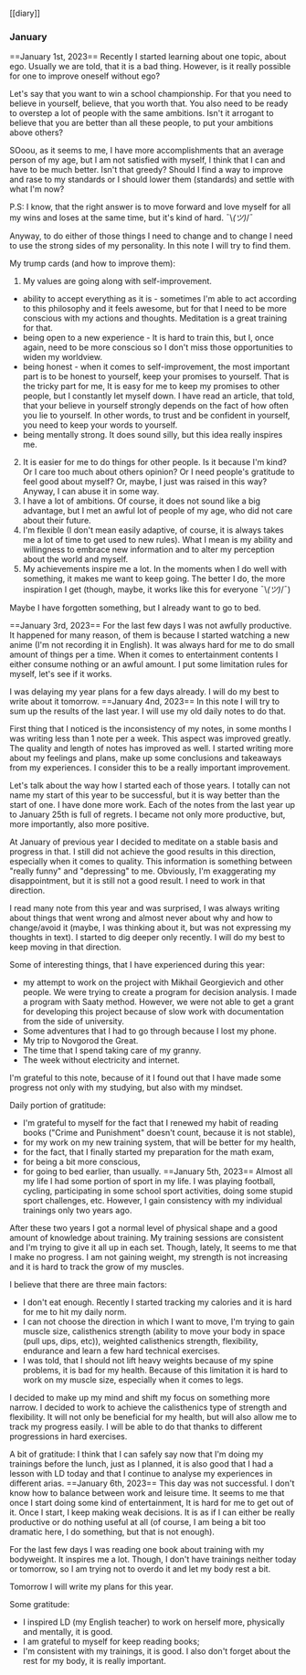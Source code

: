 [[diary]]
### January
==January 1st, 2023==
Recently I started learning about one topic, about ego. Usually we are told, that it is a bad thing. However, is it really possible for one to improve oneself without ego? 

Let's say that you want to win a school championship. For that you need to believe in yourself, believe, that you worth that. You also need to be ready to overstep a lot of people with the same ambitions. Isn't it arrogant to believe that you are better than all these people, to put your ambitions above others?

SOoou, as it seems to me, I have more accomplishments that an average person of my age, but I am not satisfied with myself, I think that I can and have to be much better. Isn't that greedy? Should I find a way to improve and rase to my standards or I should lower them (standards) and settle with what I'm now?

P.S: I know, that the right answer is to move forward and love myself for all my wins and loses at the same time, but it's kind of hard.
¯\\_(ツ)_/¯

Anyway, to do either of those things I need to change and to change I need to use the strong sides of my personality. In this note I will try to find them.

My trump cards (and how to improve them):
1) My values are going along with self-improvement.
- ability to accept everything as it is - sometimes I'm able to act according to this philosophy and it feels awesome, but for that I need to be more conscious with my actions and thoughts. Meditation is a great training for that.
- being open to a new experience - It is hard to train this, but I, once again, need to be more conscious so I don't miss those opportunities to widen my worldview.
- being honest - when it comes to self-improvement, the most important part is to be honest to yourself, keep your promises to yourself. That is the tricky part for me, It is easy for me to keep my promises to other people, but I constantly let myself down. I have read an article, that told, that your believe in yourself strongly depends on the fact of how often you lie to yourself. In other words, to trust and be confident in yourself, you need to keep your words to yourself.
- being mentally strong. It does sound silly, but this idea really inspires me.
2) It is easier for me to do things for other people. Is it because I'm kind? Or I care too much about others opinion? Or I need people's gratitude to feel good about myself? Or, maybe, I just was raised in this way? Anyway, I can abuse it in some way.
3) I have a lot of ambitions. Of course, it does not sound like a big advantage, but I met an awful lot of people of my age, who did not care about their future.
4) I'm flexible (I don't mean easily adaptive, of course, it is always takes me a lot of time to get used to new rules). What I mean is my ability and willingness to embrace new information and to alter my perception about the world and myself.
5) My achievements inspire me a lot. In the moments when I do well with something, it makes me want to keep going. The better I do, the more inspiration I get (though, maybe, it works like this for everyone ¯\\_(ツ)_/¯)

Maybe I have forgotten something, but I already want to go to bed.

==January 3rd, 2023==
For the last few days I was not awfully productive. It happened for many reason, of them is because I started watching a new anime (I'm not recording it in English). It was always hard for me to do small amount of things per a time. When it comes to entertainment contents I either consume nothing or an awful amount. I put some limitation rules for myself, let's see if it works.

I was delaying my year plans for a few days already. I will do my best to write about it tomorrow.
==January 4nd, 2023==
In this note I will try to sum up the results of the last year. I will use my old daily notes to do that.

First thing that I noticed is the inconsistency of my notes, in some months I was writing less than 1 note per a week. This aspect was improved greatly. The quality and length of notes has improved as well. I started writing more about my feelings and plans, make up some conclusions and takeaways from my experienсes. I consider this to be a really important improvement.

Let's talk about the way how I started each of those years. I totally can not name my start of this year to be successful, but it is way better than the start of one. I have done more work. Each of the notes from the last year up to January 25th is full of regrets. I became not only more productive, but, more importantly, also more positive.

At January of previous year I decided to meditate on a stable basis and progress in that. I still did not achieve the good results in this direction, especially when it comes to quality. This information is something between "really funny" and "depressing" to me. Obviously, I'm exaggerating my disappointment, but it is still not a good result. I need to work in that direction.

I read many note from this year and was surprised, I was always writing about things that went wrong and almost never about why and how to change/avoid it (maybe, I was thinking about it, but was not expressing my thoughts in text). I started to dig deeper only recently. I will do my best to keep moving in that direction.

Some of interesting things, that I have experienced during this year:
- my attempt to work on the project with Mikhail Georgievich and other people. We were trying to create a program for decision analysis. I made a program with Saaty method. However, we were not able to get a grant for developing this project because of slow work with documentation from the side of university.
- Some adventures that I had to go through because I lost my phone.
- My trip to Novgorod the Great.
- The time that I spend taking care of my granny.
- The week without electricity and internet.

I'm grateful to this note, because of it I found out that I have made some progress not only with my studying, but also with my mindset.

Daily portion of gratitude: 
- I'm grateful to myself for the fact that I renewed my habit of reading books ("Crime and Punishment" doesn't count, because it is not stable),
- for my work on my new training system, that will be better for my health,
- for the fact, that I finally started my preparation for the math exam,
- for being a bit more conscious,
- for going to bed earlier, than usually.
==January 5th, 2023==
Almost all my life I had some portion of sport in my life. I was playing football, cycling, participating in some school sport activities, doing some stupid sport challenges, etc. However, I gain consistency with my individual trainings only two years ago. 

After these two years I got a normal level of physical shape and a good amount of knowledge about training. My training sessions are consistent and I'm trying to give it all up in each set. Though, Iately, It seems to me that I make no progress. I am not gaining weight, my strength is not increasing and it is hard to track the grow of my muscles. 

I believe that there are three main factors:
- I don't eat enough. Recently I started tracking my calories and it is hard for me to hit my daily norm.
- I can not choose the direction in which I want to move, I'm trying to gain muscle size, calisthenics strength (ability to move your body in space (pull ups, dips, etc)), weighted calisthenics strength, flexibility, endurance and learn a few hard technical exercises.
- I was told, that I should not lift heavy weights because of my spine problems, it is bad for my health. Because of this limitation it is hard to work on my muscle size, especially when it comes to legs.

I decided to make up my mind and shift my focus on something more narrow. I decided to work to achieve the calisthenics type of strength and flexibility. It will not only be beneficial for my health, but will also allow me to track my progress easily. I will be able to do that thanks to different progressions in hard exercises. 

A bit of gratitude: I think that I can safely say now that I'm doing my trainings before the lunch, just as I planned, it is also good that I had a lesson with LD today and that I continue to analyse my experiences in different arias.
==January 6th, 2023==
This day was not successful. I don't know how to balance between work and leisure time. It seems to me that once I start doing some kind of entertainment, It is hard for me to get out of it. Once I start, I keep making weak decisions. It is as if I can either be really productive or do nothing useful at all (of course, I am being a bit too dramatic here, I do something, but that is not enough).

For the last few days I was reading one book about training with my bodyweight. It inspires me a lot. Though, I don't have trainings neither today or tomorrow, so I am trying not to overdo it and let my body rest a bit.

Tomorrow I will write my plans for this year.

Some gratitude:
- I inspired LD (my English teacher) to work on herself more, physically and mentally, it is good.
- I am grateful to myself for keep reading books;
- I'm consistent with my trainings, it is good. I also don't forget about the rest for my body, it is really important.